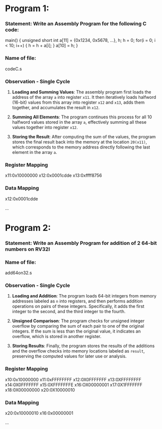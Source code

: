 # Program 1: 
### Statement: Write an Assembly Program for the following C code:
main() {
	unsigned short int a[11] = {0x1234, 0x5678, ...}, h;
	h = 0;
	for(i = 0; i < 10; i++)
	{
		h = h + a[i];
	}
	a[10] = h;
}

### Name of file:
codeC.s

### Observation - Single Cycle

1. **Loading and Summing Values**: The assembly program first loads the address of the array `a` into register `x11`. It then iteratively loads halfword (16-bit) values from this array into register `x12` and `x13`, adds them together, and accumulates the result in `x12`.

2. **Summing All Elements**: The program continues this process for all 10 halfword values stored in the array `a`, effectively summing all these values together into register `x12`.

3. **Storing the Result**: After computing the sum of the values, the program stores the final result back into the memory at the location `20(x11)`, which corresponds to the memory address directly following the last element in the array `a`.
 
### Register Mapping
x11:0x10000000
x12:0x0001cdde
x13:0xffff8756

### Data Mapping
x12:0x0001cdde

...

# Program 2: 
### Statement: Write an Assembly Program for addition of 2 64-bit numbers on RV32I 

### Name of file: 
add64on32.s

### Observation - Single Cycle

1. **Loading and Addition**: The program loads 64-bit integers from memory addresses labeled as `n` into registers, and then performs addition operations on pairs of these integers. Specifically, it adds the first integer to the second, and the third integer to the fourth.

2. **Unsigned Comparison**: The program checks for unsigned integer overflow by comparing the sum of each pair to one of the original integers. If the sum is less than the original value, it indicates an overflow, which is stored in another register.

3. **Storing Results**: Finally, the program stores the results of the additions and the overflow checks into memory locations labeled as `result`, preserving the computed values for later use or analysis.
 
### Register Mapping
x10:0x10000000
x11:0xFFFFFFFF
x12:0X0FFFFFFF
x13:0XFFFFFFFF
x14:0X0FFFFFFF
x15:0XFFFFFFFE
x16:OX00000001
x17:0X1FFFFFFF
x18:0X00000000
x20:0X10000010

### Data Mapping
x20:0x10000010
x16:0x00000001

...
